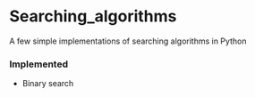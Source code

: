 # Searching_algorithms

A few simple implementations of searching algorithms in Python

### Implemented
- Binary search
